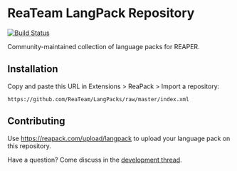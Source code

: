 # ReaTeam LangPack Repository

[![Build Status](https://travis-ci.org/ReaTeam/LangPacks.svg?branch=master)](https://travis-ci.org/ReaTeam/LangPacks)

Community-maintained collection of language packs for REAPER.

## Installation

Copy and paste this URL in Extensions > ReaPack > Import a repository:

```
https://github.com/ReaTeam/LangPacks/raw/master/index.xml
```

## Contributing

Use <https://reapack.com/upload/langpack> to upload your language pack on this repository.

Have a question? Come discuss in the [development thread](https://forum.cockos.com/showthread.php?t=169127).
